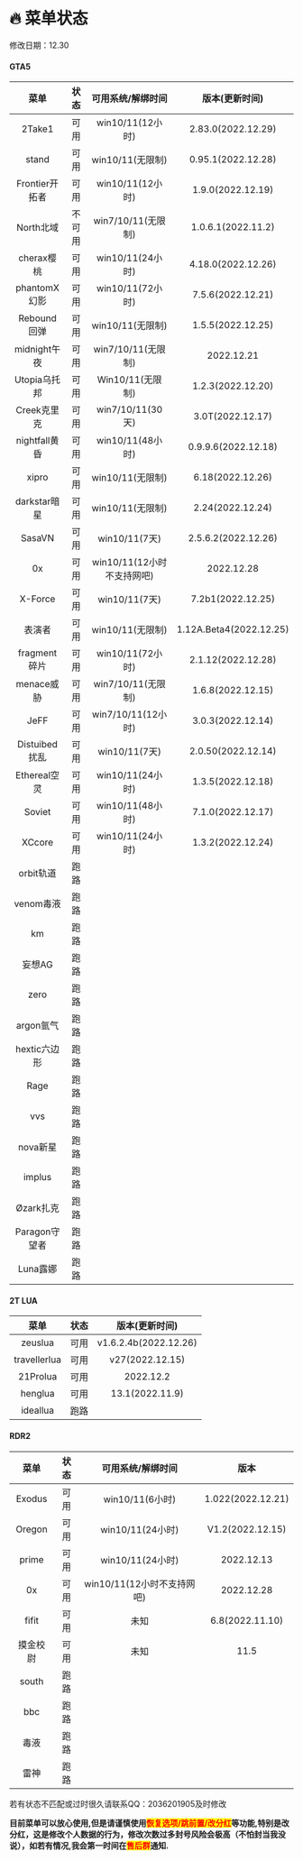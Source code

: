 # 🔥 菜单状态

修改日期：12.30

<!-- tabs:start -->

#### **GTA5**

|     菜单    | 状态 |  可用系统/解绑时间 |  版本(更新时间)    |
| :---------: |:---:|:-----------------:|:-----------------: |
|    2Take1   |  可用|  win10/11(12小时)|  2.83.0(2022.12.29) |
|     stand   |  可用|   win10/11(无限制)|  0.95.1(2022.12.28) |
|Frontier开拓者|  可用|  win10/11(12小时)|  1.9.0(2022.12.19)  |
|  North北域   |不可用|win7/10/11(无限制)|  1.0.6.1(2022.11.2)  |
|  cherax樱桃  |可用|  win10/11(24小时)|  4.18.0(2022.12.26)  |
| phantomX幻影 |可用|  win10/11(72小时)|  7.5.6(2022.12.21) |
|  Rebound回弹 | 可用|   win10/11(无限制)|  1.5.5(2022.12.25)  |
| midnight午夜 | 可用| win7/10/11(无限制)|      2022.12.21     |
| Utopia乌托邦 | 可用|   Win10/11(无限制)| 1.2.3(2022.12.20) |
|  Creek克里克 | 可用|  win7/10/11(30天)|3.0T(2022.12.17)|
|nightfall黄昏 | 可用|   win10/11(48小时)| 0.9.9.6(2022.12.18) |
|    xipro    | 可用|    win10/11(无限制)|   6.18(2022.12.26)  |
|darkstar暗星 | 可用|    win10/11(无限制)|   2.24(2022.12.24)  |
|  SasaVN     | 可用|     win10/11(7天) |  2.5.6.2(2022.12.26) |
|    0x       | 可用|win10/11(12小时不支持网吧)|  2022.12.28    |
|  X-Force    | 可用|     win10/11(7天) |   7.2b1(2022.12.25)  |
|    表演者   | 可用|   win10/11(无限制)|1.12A.Beta4(2022.12.25)|
|fragment碎片 | 可用| win10/11(72小时)   |  2.1.12(2022.12.28)  |
|  menace威胁 | 可用|win7/10/11(无限制)  |  1.6.8(2022.12.15)  |
|     JeFF   |  可用|win7/10/11(12小时) |  3.0.3(2022.12.14)  |
|Distuibed扰乱| 可用|  win10/11(7天)    |  2.0.50(2022.12.14) |
|Ethereal空灵 | 可用|win10/11(24小时)   |  1.3.5(2022.12.18) |
|   Soviet    | 可用| win10/11(48小时)  |  7.1.0(2022.12.17)  |
|   XCcore    |可用|win10/11(24小时)  |   1.3.2(2022.12.24)  |
|  orbit轨道  |  跑路|||
|  venom毒液  |  跑路|||
|    km      |  跑路|||
|   妄想AG    | 跑路|||
|   zero     |  跑路|||
| argon氩气  |  跑路|||
|hextic六边形 |  跑路|||
|   Rage     |  跑路|||
|    vvs     |  跑路|||
| nova新星   |  跑路|||
|  implus    |  跑路|||
| Øzark扎克  |  跑路|||
|Paragon守望者|  跑路|||
|  Luna露娜  |  跑路|||

#### **2T LUA**


|     菜单    | 状态  |  版本(更新时间)    |
| :---------: |:---:|:-----------------: |
|    zeuslua  |  可用|v1.6.2.4b(2022.12.26)|
| travellerlua|  可用|   v27(2022.12.15)   |
|   21Prolua  |  可用|      2022.12.2     |
|    henglua  |  可用|  13.1(2022.11.9)  |
|   ideallua  |  跑路|                    |

#### **RDR2**

|  菜单 |状态|可用系统/解绑时间|        版本      |
| :----:|:-:|:--------------:| :--------------: |
| Exodus|可用|win10/11(6小时)| 1.022(2022.12.21) |
|Oregon |可用|win10/11(24小时)|V1.2(2022.12.15)|
| prime |可用|win10/11(24小时)|    2022.12.13    |
|  0x   |可用|win10/11(12小时不支持网吧)|2022.12.28|
| fifit |可用|          未知  |   6.8(2022.11.10) |
|摸金校尉|可用|          未知  |       11.5       |
|  south | 跑路 |||
|   bbc  | 跑路 |||
|   毒液  |跑路 |||
|   雷神  |跑路 |||

<!-- tabs:end -->

若有状态不匹配或过时很久请联系QQ：2036201905及时修改

**目前菜单可以放心使用,但是请谨慎使用**<mark style="color:red;">**恢复选项/跳前置/改分红**</mark>**等功能,特别是改分红，这是修改个人数据的行为，修改次数过多封号风险会极高（不怕封当我没说），如若有情况,我会第一时间在**<mark style="color:red;">**售后群**</mark>**通知.**
